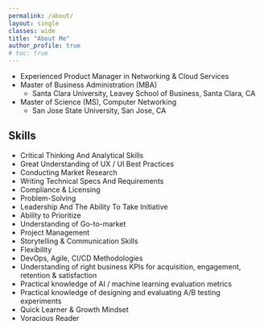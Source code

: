 ```yaml
---
permalink: /about/
layout: single
classes: wide
title: "About Me"
author_profile: true
# toc: true
---
```



* Experienced Product Manager in Networking & Cloud Services
* Master of Business Administration (MBA)
  * Santa Clara University, Leavey School of Business, Santa Clara, CA
* Master of Science (MS), Computer Networking
  * San Jose State University, San Jose, CA
 

## Skills

* Critical Thinking And Analytical Skills
* Great Understanding of UX / UI Best Practices
* Conducting Market Research
* Writing Technical Specs And Requirements
* Compliance & Licensing
* Problem-Solving
* Leadership And The Ability To Take Initiative 
* Ability to Prioritize
* Understanding of Go-to-market
* Project Management
* Storytelling & Communication Skills
* Flexibility
* DevOps, Agile, CI/CD Methodologies
* Understanding of right business KPIs for acquisition, engagement, retention & satisfaction
* Practical knowledge of AI / machine learning evaluation metrics
* Practical knowledge of designing and evaluating A/B testing experiments
* Quick Learner & Growth Mindset
* Voracious Reader
